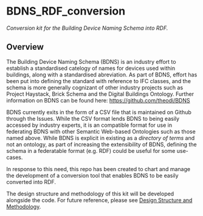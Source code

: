 # BDNS_RDF_conversion
_Conversion kit for the Building Device Naming Schema into RDF._

## Overview
The Building Device Naming Schema (BDNS) is an industry effort to establish a standardised catelogy of names for devices used within buildings, along with a standardised abreviation. As part of BDNS, effort has been put into defining the standard with reference to IFC classes, and the schema is more generally cognizant of other industry projects such as Project Haystack, Brick Schema and the Digital Buildings Ontology. Further information on BDNS can be found here: https://github.com/theodi/BDNS

BDNS currently exits in the form of a CSV file that is maintained on Github through the Issues. While the CSV format lends BDNS to being easily accessed by industry experts, it is an compatible format for use in federating BDNS with other Semantic Web-based Ontologies such as those named above. While BDNS is explicit in existing as a _directory of terms_ and not an ontology, as part of increasing the extensibility of BDNS, defining the schema in a federatable format (e.g. RDF) could be useful for some use-cases. 

In response to this need, this repo has been created to chart and manage the development of a conversion tool that enables BDNS to be easily converted into RDF.

The design structure and methodology of this kit will be developed alongside the code. For future reference, please see [Design Structure and Methodology](https://github.com/Beaneebar/BDNS_RDF_conversion/blob/2879511e5007f868ade0ce104a4ffc4cd998a823/Design_Structure_and_Methodology.md). 
